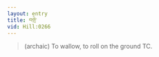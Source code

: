 ```yaml
---
layout: entry
title: བགྲེ་
vid: Hill:0266
---
```

> (archaic) To wallow, to roll on the ground TC\.


